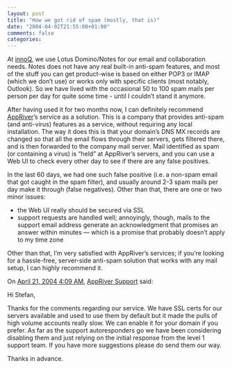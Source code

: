 ```yaml
---
layout: post
title: "How we got rid of spam (mostly, that is)"
date: "2004-04-02T21:55:00+01:00"
comments: false
categories: 
---
```


<p>At <a href="/">innoQ</a>, we use Lotus Domino/Notes for our email and collaboration needs. Notes does not have any real built-in anti-spam features, and most of the stuff you can get product-wise is based on either POP3 or IMAP (which we don&#8217;t use) or works only with specific clients (most notably, Outlook). So we have lived with the occasional 50 to 100 spam mails per person per day for quite some time - until I couldn&#8217;t stand it anymore.</p>

<p>After having used it for two months now, I can definitely recommend <a href="http://www.appriver.com/">AppRiver</a>&#8217;s service as a solution. This is a company that provides anti-spam (and anti-virus) features as a service, without requiring any local installation. The way it does this is that your domain&#8217;s DNS MX records are changed so that all the email flows through their servers, gets filtered there, and is then forwarded to the company mail server. Mail identified as spam (or containing a virus) is &#8220;held&#8221; at AppRiver&#8217;s servers, and you can use a Web UI to check every other day to see if there are any false positives. </p>

<p>In the last 60 days, we had one such false positive (i.e. a non-spam email that got caught in the spam filter), and usually around 2-3 spam mails per day make it through (false negatives). Other than that, there are one or two minor issues:</p>

<ul>
<li>the Web UI really should be secured via SSL</li>
<li>support requests are handled well; annoyingly, though, mails to the support email address generate an acknowledgment that promises an answer within minutes &mdash; which is a promise that probably doesn&#8217;t apply to my time zone</li>
</ul>

<p>Other than that, I&#8217;m very satisfied with AppRiver&#8217;s services; if you&#8217;re looking for a hassle-free, server-side anti-spam solution that works with any mail setup, I can highly recommend it.</p>

<section class="comments">

<div class="comment" id="comment-247">
On <a href="#comment-247" title="Permalink to this comment">April 21, 2004  4:09 AM</a>, <a href="http://www.appriver.com" title="http://www.appriver.com" rel="nofollow">AppRiver Support</a>
said:
<p>Hi Stefan,</p>

<p>Thanks for the comments regarding our service.  We have SSL certs for our servers available and used to use them by default but it made the pulls of high volume accounts really slow.  We can enable it for your domain if you prefer.  As far as the support autoresponders go we have been considering disabling them and just relying on the initial response from the level 1 support team.  If you have more suggestions please do send them our way.</p>

<p>Thanks in advance.</p>


</section>

